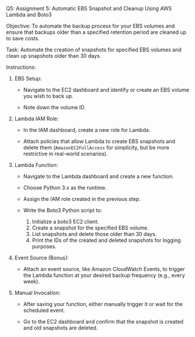 Q5: Assignment 5: Automatic EBS Snapshot and Cleanup Using AWS Lambda and Boto3

Objective: To automate the backup process for your EBS volumes and ensure that backups older than a specified retention period are cleaned up to save costs.

Task: Automate the creation of snapshots for specified EBS volumes and clean up snapshots older than 30 days.

Instructions:

1. EBS Setup:

   - Navigate to the EC2 dashboard and identify or create an EBS volume you wish to back up.

   - Note down the volume ID.

2. Lambda IAM Role:

   - In the IAM dashboard, create a new role for Lambda.

   - Attach policies that allow Lambda to create EBS snapshots and delete them (`AmazonEC2FullAccess` for simplicity, but be more restrictive in real-world scenarios).

3. Lambda Function:

   - Navigate to the Lambda dashboard and create a new function.

   - Choose Python 3.x as the runtime.

   - Assign the IAM role created in the previous step.

   - Write the Boto3 Python script to:

     1. Initialize a boto3 EC2 client.
     2. Create a snapshot for the specified EBS volume.
     3. List snapshots and delete those older than 30 days.
     4. Print the IDs of the created and deleted snapshots for logging purposes.

4. Event Source (Bonus):

   - Attach an event source, like Amazon CloudWatch Events, to trigger the Lambda function at your desired backup frequency (e.g., every week).

5. Manual Invocation:

   - After saving your function, either manually trigger it or wait for the scheduled event.

   - Go to the EC2 dashboard and confirm that the snapshot is created and old snapshots are deleted.

